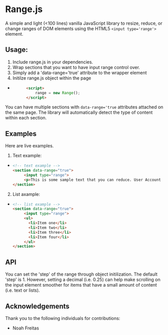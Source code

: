 # Range.js

A simple and light (<100 lines) vanilla JavaScript library to resize, reduce, or change ranges of DOM elements using the HTML5 `<input type='range'>` element.

## Usage:

1. Include range.js in your dependencies.
2. Wrap sections that you want to have input range control over.
3. Simply add a 'data-range='true' attribute to the wrapper element
4. Initilze range.js object within the page
* ```html
        <script>
            range = new Range();
        </script>
You can have multiple sections with `data-range='true` attributes attached on the same page. The library will automatically detect the type of content within each section.

## Examples

Here are live examples.

1. Text example:

* ```html  
  <!-- text example -->
  <section data-range="true">
       <input type="range">
       <p>This is some sample text that you can reduce. User Account Control (UAC) is a feature that can help you stay in control of your computer by informing you when a programs makes a change that requires administrator permissions..</p>
  </section>
2. List axample:
* ```html
  <!-- list example -->
  <section data-range="true">
       <input type="range">
       <ul>
         <li>Item one</li>
         <li>Item two</li>
         <li>Item three</li>
         <li>Item four</li>
       </ul>
  </section>
  ```

## API

You can set the 'step' of the range through object initilization. The default 'step' is 1. However, setting a decimal (i.e. 0.25) can help make scrolling on the input element smoother for items that have a small amount of content (i.e. text or lists).

## Acknowledgements

Thank you to the following individuals for contributions:
  * Noah Freitas

